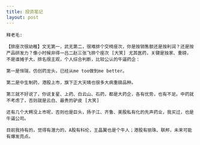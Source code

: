 ```yaml
---
title: 投资笔记
layout: post
---
```

    释老毛:

    【排座次很幼稚】文无第一，武无第二，很难排个交椅座次，你是按销售额还是按利润？还是按产品研发力？像小时候非得一吕二赵三张飞排个座次 [大笑] 尤其医药，关键是独家、重磅，不是谁摊子大，排名很主观，个人综合判断，比较公认的牛逼药企：

    第一是恒瑞，仿创药龙头，已经从me too做到me better。

    第二是中生制药，港股上市，旗下正大天晴也很多大病重磅品种。

    第三就不好说了，你说复星、上药、白云山、石药，都是大药企，各有优势，也有不足。中药就不考虑了，否则就是云白、最贵的驴皮 [大笑] 

    还有几个大鳄没上市呢，否则也是巨头，扬子江、齐鲁、美股私有化的先声药业，我买过，也是牛逼公司。

    目前我持有的，觉得有潜力的，A股有科伦，王晶翼也是个牛人；港股有丽珠、联邦，未来可能有爆发亮点。